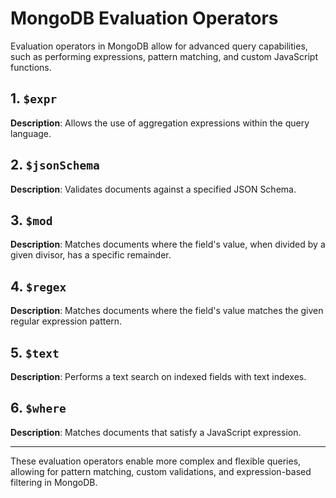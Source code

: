 # MongoDB Evaluation Operators

Evaluation operators in MongoDB allow for advanced query capabilities, such as performing expressions, pattern matching, and custom JavaScript functions.

## 1. `$expr`
**Description**: Allows the use of aggregation expressions within the query language.

## 2. `$jsonSchema`
**Description**: Validates documents against a specified JSON Schema.

## 3. `$mod`
**Description**: Matches documents where the field's value, when divided by a given divisor, has a specific remainder.

## 4. `$regex`
**Description**: Matches documents where the field's value matches the given regular expression pattern.

## 5. `$text`
**Description**: Performs a text search on indexed fields with text indexes.

## 6. `$where`
**Description**: Matches documents that satisfy a JavaScript expression.

---
These evaluation operators enable more complex and flexible queries, allowing for pattern matching, custom validations, and expression-based filtering in MongoDB.
